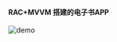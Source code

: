 #### RAC+MVVM 搭建的电子书APP

![demo](https://github.com/dengfeng520/ReadingDemo-OC/blob/master/demo3.gif?raw=true)
